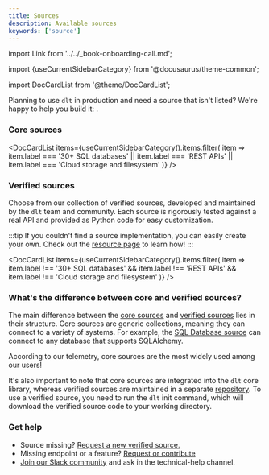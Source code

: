 ```yaml
---
title: Sources
description: Available sources
keywords: ['source']
---
```


import Link from '../../_book-onboarding-call.md';

import {useCurrentSidebarCategory} from '@docusaurus/theme-common';

import DocCardList from '@theme/DocCardList';

Planning to use `dlt` in production and need a source that isn't listed? We're happy to help you build it: <Link/>.

### Core sources

<DocCardList items={useCurrentSidebarCategory().items.filter(
item => item.label === '30+ SQL databases' || item.label === 'REST APIs' || item.label === 'Cloud storage and filesystem'
)} />

### Verified sources

Choose from our collection of verified sources, developed and maintained by the `dlt` team and community. Each source is rigorously tested against a real API and provided as Python code for easy customization.

:::tip
If you couldn't find a source implementation, you can easily create your own. Check out the [resource page](../../general-usage/resource) to learn how!
:::


<DocCardList items={useCurrentSidebarCategory().items.filter(
item => item.label !== '30+ SQL databases' && item.label !== 'REST APIs' && item.label !== 'Cloud storage and filesystem'
)} />

### What's the difference between core and verified sources?

The main difference between the [core sources](#core-sources) and [verified sources](#verified-sources) lies in their structure.
Core sources are generic collections, meaning they can connect to a variety of systems. For example, the [SQL Database source](./sql_database/index.md) can connect to any
database that supports SQLAlchemy.

According to our telemetry, core sources are the most widely used among our users!

It's also important to note that core sources are integrated into the `dlt` core library,
whereas verified sources are maintained in a separate [repository](https://github.com/dlt-hub/verified-sources).
To use a verified source, you need to run the `dlt` init command, which will download the verified source code to
your working directory.


### Get help

* Source missing? [Request a new verified source.](https://github.com/dlt-hub/verified-sources/issues/new?template=source-request.md)
* Missing endpoint or a feature? [Request or contribute](https://github.com/dlt-hub/verified-sources/issues/new?template=extend-a-source.md)
* [Join our Slack community](https://dlthub.com/community) and ask in the technical-help channel.

